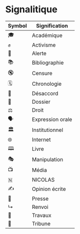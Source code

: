 # Signalitique

| Symbol | Signification | 
|--------|---------------|
| 🎓 | Académique |
| ✊ | Activisme |
| 📢 | Alerte |
| 📚 | Bibliographie |
| 🔇 | Censure |
| 🗓️ | Chronologie     |
| 🛑 | Désaccord |
| 📁  | Dossier|
| ⚖  | Droit         | 
| 🗣️ | Expression orale |
| 🏛️ | Institutionnel |
| 🌐 | Internet |
| 🕮 | Livre |
| 🎭 | Manipulation |
| 📺 | Média |
| 🇳 | NICOLAS |
| ✍ | Opinion écrite |
| 📰 | Presse |
| ↳ | Renvoi |
| 🚧 | Travaux  |
| 📝 | Tribune |


